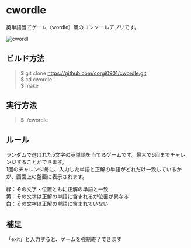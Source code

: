 # cwordle
英単語当てゲーム（wordle）風のコンソールアプリです。

![cwordl](https://user-images.githubusercontent.com/26116936/181905713-57a24db3-11c2-4b5b-b771-163f7911a28f.png)

## ビルド方法
> $ git clone https://github.com/corgi0901/cwordle.git  
> $ cd cwordle  
> $ make

## 実行方法
> $ ./cwordle

## ルール
ランダムで選ばれた5文字の英単語を当てるゲームです。最大で6回までチャレンジすることができます。  
1回のチャレンジ毎に、入力した単語と正解の単語がどれだけ一致しているかが、画面上の盤面に表示されます。

緑：その文字・位置ともに正解の単語と一致  
黄：その文字は正解の単語に含まれるが位置が異なる  
白：その文字は正解の単語に含まれていない

## 補足
「exit」と入力すると、ゲームを強制終了できます
